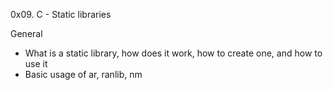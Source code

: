 0x09. C - Static libraries

General

   - What is a static library, how does it work, how to create one, and how to use it
   - Basic usage of ar, ranlib, nm
